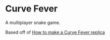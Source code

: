 # Curve Fever

A multiplayer snake game.

Based off of [How to make a Curve Fever replica](https://www.youtube.com/watch?v=qsn2QoFvVAI)

